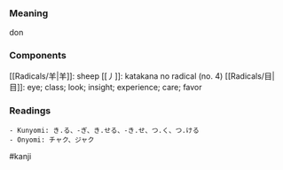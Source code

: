 ### Meaning

don

### Components

[[Radicals/羊|羊]]: sheep [[丿]]: katakana no radical (no. 4) [[Radicals/目|目]]: eye; class; look; insight; experience; care; favor

### Readings

```
- Kunyomi: き.る、-ぎ、き.せる、-き.せ、つ.く、つ.ける
- Onyomi: チャク、ジャク
```

#kanji